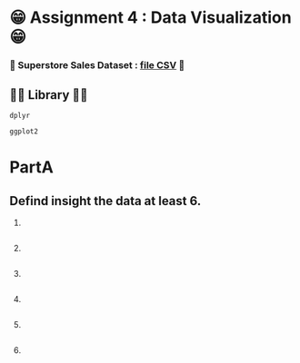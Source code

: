 # 😁 Assignment 4 : Data Visualization 😁

### 👻 Superstore Sales Dataset : [file CSV](https://raw.githubusercontent.com/safesit23/INT214-Statistics/main/datasets/superstore_sales.csv) 👻

## 🐻‍❄️ Library 🐻‍❄️ 
```
dplyr 
```
```
ggplot2
```

# PartA

## Defind  insight the data at least 6.
1.
```
```
2.
```
```
3.
```
```
4.
```
```
5.
```
```
6.
```
```

